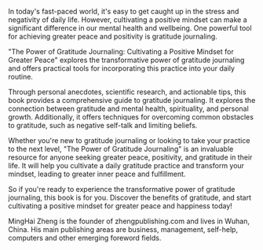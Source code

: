 
In today's fast-paced world, it's easy to get caught up in the stress and negativity of daily life. However, cultivating a positive mindset can make a significant difference in our mental health and wellbeing. One powerful tool for achieving greater peace and positivity is gratitude journaling.

"The Power of Gratitude Journaling: Cultivating a Positive Mindset for Greater Peace" explores the transformative power of gratitude journaling and offers practical tools for incorporating this practice into your daily routine.

Through personal anecdotes, scientific research, and actionable tips, this book provides a comprehensive guide to gratitude journaling. It explores the connection between gratitude and mental health, spirituality, and personal growth. Additionally, it offers techniques for overcoming common obstacles to gratitude, such as negative self-talk and limiting beliefs.

Whether you're new to gratitude journaling or looking to take your practice to the next level, "The Power of Gratitude Journaling" is an invaluable resource for anyone seeking greater peace, positivity, and gratitude in their life. It will help you cultivate a daily gratitude practice and transform your mindset, leading to greater inner peace and fulfillment.

So if you're ready to experience the transformative power of gratitude journaling, this book is for you. Discover the benefits of gratitude, and start cultivating a positive mindset for greater peace and happiness today!

MingHai Zheng is the founder of zhengpublishing.com and lives in Wuhan, China. His main publishing areas are business, management, self-help, computers and other emerging foreword fields.
